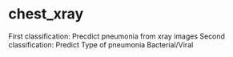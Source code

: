# chest_xray
First classification: Precdict pneumonia from xray images
Second classification: Predict Type of pneumonia Bacterial/Viral
